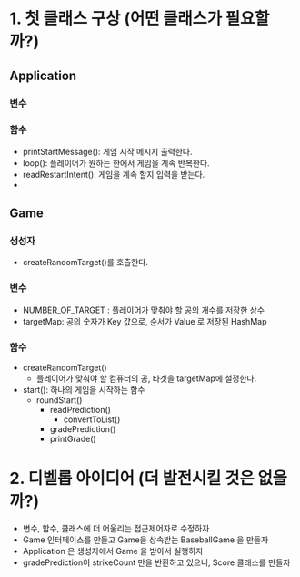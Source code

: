 # 1. 첫 클래스 구상 (어떤 클래스가 필요할까?)
## Application
### 변수
### 함수
- printStartMessage(): 게임 시작 메시지 출력한다.
- loop(): 플레이어가 원하는 한에서 게임을 계속 반복한다.
- readRestartIntent(): 게임을 계속 할지 입력을 받는다.
-
## Game
### 생성자
- createRandomTarget()를 호출한다.
### 변수
- NUMBER_OF_TARGET : 플레이어가 맞춰야 할 공의 개수를 저장한 상수
- targetMap: 공의 숫자가 Key 값으로, 순서가 Value 로 저장된 HashMap
### 함수
- createRandomTarget()
    - 플레이어가 맞춰야 할 컴퓨터의 공, 타겟을 targetMap에 설정한다.
- start(): 하나의 게임을 시작하는 함수
    - roundStart()
        - readPrediction()
            - convertToList()
        - gradePrediction()
        - printGrade()

# 2. 디벨롭 아이디어 (더 발전시킬 것은 없을까?)
- 변수, 함수, 클래스에 더 어울리는 접근제어자로 수정하자
- Game 인터페이스를 만들고 Game을 상속받는 BaseballGame 을 만들자
- Application 은 생성자에서 Game 을 받아서 실행하자
- gradePrediction이 strikeCount 만을 반환하고 있으니, Score 클래스를 만들자
